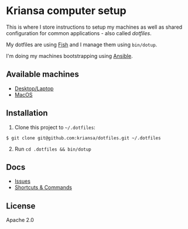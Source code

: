 # Kriansa computer setup

This is where I store instructions to setup my machines as well as shared configuration for common
applications - also called _dotfiles_.

My dotfiles are using [Fish](https://fishshell.com/) and I manage them using `bin/dotup`.

I'm doing my machines bootstrapping using [Ansible](https://www.ansible.com/).

## Available machines

* [Desktop/Laptop](doc/arch-install.md)
* [MacOS](doc/macos-install.md)

## Installation

1. Clone this project to `~/.dotfiles`:
  ```shell
  $ git clone git@github.com:kriansa/dotfiles.git ~/.dotfiles
  ```

2. Run `cd .dotfiles && bin/dotup`

## Docs

* [Issues](doc/bugs.md)
* [Shortcuts & Commands](doc/shortcuts.md)

## License

Apache 2.0
